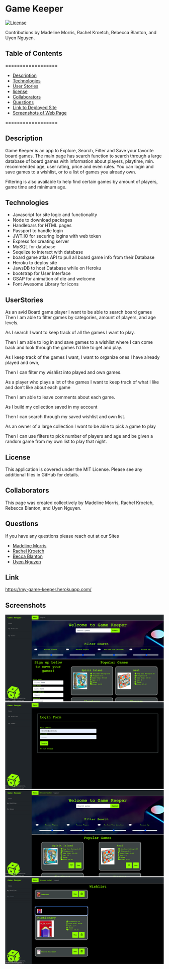 # Game Keeper
[![License](https://img.shields.io/badge/License-MIT-yellow.svg)](https://opensource.org/licenses/MIT)

Contributions by Madeline Morris, Rachel Kroetch, Rebecca Blanton, and Uyen Nguyen.
    
## Table of Contents
==================
* [Description](#Description)
* [Technologies](#Technologies) 
* [User Stories](#UserStories)
* [license](#license) 
* [Collaborators](#Collaborators)
* [Questions](#Questions)
* [Link to Deployed Site](#Link)
* [Screenshots of Web Page](#Screenshots)

==================
    
## Description
Game Keeper is an app to Explore, Search, Filter and Save your favorite board games. The main page has search function to search through a large database of board games with information about players, playtime, min. recommended age, user rating, price and even rules. You can login and save games to a wishlist, or to a list of games you already own. 

Filtering is also available to help find certain games by amount of players, game time and minimum age.

## Technologies
* Javascript for site logic and functionality
* Node to download packages
* Handlebars for HTML pages
* Passport to handle login
* JWT.IO for securing logins with web token
* Express for creating server
* MySQL for database 
* Seqelize to interact with database 
* board game atlas API to pull all board game info from their Database
* Heroku to deploy site
* JawsDB to host Database while on Heroku
* bootstrap for User Interface
* GSAP for animation of die and welcome
* Font Awesome Library for icons

    
## UserStories
As an avid Board game player I want to be able to search board games Then I am able to filter games by categories, amount of players, and age levels.

As I search I want to keep track of all the games I want to play.

Then I am able to log in and save games to a wishlist where I can come back and look through the games I’d like to get and play.

As I keep track of the games I want, I want to organize ones I have already played and own,

Then I can filter my wishlist into played and own games.

As a player who plays a lot of the games I want to keep track of what I like and don’t like about each game

Then I am able to leave comments about each game.

As I build my collection saved in my account

Then I can search through my saved wishlist and own list.

As an owner of a large collection I want to be able to pick a game to play

Then I can use filters to pick number of players and age and be given a random game from my own list to play that night.

## License
This application is covered under the MIT License. Please see any additional files in GitHub for details.

## Collaborators
This page was created collectively by Madeline Morris, Rachel Kroetch, Rebecca Blanton, and Uyen Nguyen.

## Questions

If you have any questions please reach out at our Sites
* [Madeline Morris](https://github.com/madehopemorr)
* [Rachel Kroetch](https://github.com/rekroetch)
* [Becca Blanton](https://github.com/BeccaBlanton)
* [Uyen Nguyen](https://github.com/uyennguyen30696)


## Link
https://my-game-keeper.herokuapp.com/

## Screenshots
![img of Welcome page](./public/img/gamekeeperWelcome.png)
![img of Login Page](./public/img/gamekeeperLogin.png)
![img of Members Page](./public/img/gamekeeperMembers.png)
![img of Wishlist Page](./public/img/gamekeeperWishlist.png)
